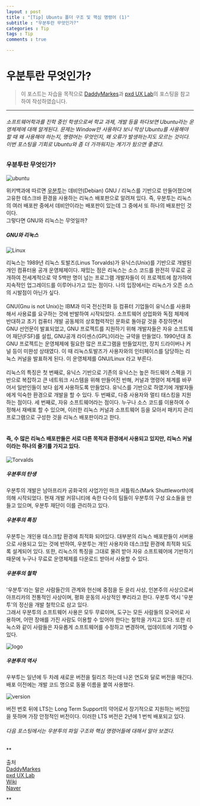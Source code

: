 ```yaml
---
layout : post
title : "[Tip] Ubuntu 폴더 구조 및 핵심 명령어 (1)"
subtitle : "우분투란 무엇인가?"
categories : Tip
tags : Tip
comments : true

---
```


# 우분투란 무엇인가?

> 이 포스트는 자습을 목적으로 [DaddyMarkes](http://daddynkidsmakers.blogspot.kr/2018/)과 [pxd UX Lab](http://story.pxd.co.kr/732)의 포스팅을 참고하여 작성하였습니다.

_ _ _

###### 소프트웨어학과를 진학 중인 학생으로써 학교 과제, 개발 등을 하다보면 Ubuntu라는 운영체제에 대해 알게된다. 문제는 Window만 사용하다 보니 막상 Ubuntu를 사용해야 할 때 왜 사용해야 하는지, 명령어는 무엇인지, 왜 오류가 발생하는지도 모르는 것이다. 이번 포스팅을 기회로 Ubuntu와 좀 더 가까워지는 계기가 됬으면 좋겠다.

### 우분투란 무엇인가?

![ubuntu](http://Danpatpang.github.io/assets/img/Ubuntu/ubuntu.png)

위키백과에 따르면  [우분투](https://en.wikipedia.org/wiki/Ubuntu)는 데비안(Debian) GNU / 리눅스를 기반으로 만들어졌으며 고유한 데스크바 환경을 사용하는 리눅스 배포판으로 알려져 있다. 즉, 우분투는 리눅스의 여러 배포판 중에서 데비안이라는 배포판이 있는데 그 중에서 또 하나의 배포판인 것이다.<br/>
그렇다면 GNU와 리눅스는 무엇일까?

##### GNU와 리눅스

![Linux](https://Danpatpang.github.io/assets/img/Ubuntu/linux.png)

리눅스는 1989년 리눅스 토발즈(Linus Torvalds)가 유닉스(Unix)를 기반으로 개발된 개인 컴퓨터용 공개 운영체제이다. 재밌는 점은 리눅스는 소스 코드를 완전히 무료로 공개하여 전세계적으로 약 5백만 명이 넘는 프로그램 개발자들이 이 프로젝트에 참가하여 지속적인 업그레이드를 이루어나가고 있는 점이다. 나의 입장에서는 리눅스가 오픈 소스의 시발점이 아닌가 싶다.
<br/><br/>
GNU(Gnu is not Unix)는 IBM과 미국 전신전화 등 컴퓨터 기업들이 유닉스를 사용화해서 사용료를 요구하는 것에 반발하여 시작되었다. 소프트웨어 상업화와 독점 체제에 반대하고 초기 컴퓨터 개발 공동체의 상호협력적인 문화로 돌아갈 것을 주장하면서 GNU 선언문이 발표되었고, GNU 프로젝트를 지원하기 위해 개발자들은 자유 소프트웨어 재단(FSF)를 설립, GNU공개 라이센스(GPL)이라는 규약을 만들었다. 1990년대 초 GNU 프로젝트는 운영체제에 필요한 많은 프로그램을 만들었지만, 장치 드라이버나 커널 등이 미완성 상태였다. 이 때 리눅스토발즈가 사용자와의 인터페이스를 담당하는 리눅스 커널을 발표하게 된다. 이 운영체제를 GNU/Linux 라고 부른다.
<br/><br/>
리눅스의 특징은 첫 번째로, 유닉스 기반으로 기존의 유닉스는 높은 하드웨어 스펙을 기반으로 복잡하고 큰 네트워크 시스템을 위해 만들어진 반해, 커널과 명령어 체계를 바꾸어서 일반인들이 보다 쉽게 사용하도록 만들었다. 유닉스를 기반으로 하였기에 개발자들에게 익숙한 환경으로 개발을 할 수 있다. 두 번째로, 다중 사용자와 멀티 태스킹을 지원하는 점이다. 세 번째로, 자유 소프트웨어라는 점이다. 누구나 소스 코드를 이용하여 수정해서 재배포 할 수 있으며, 이러한 리눅스 커널과 소프트웨어 등을 모아서 패키지 관리 프로그램으로 구성한 것을 리눅스 배포판이라고 한다.
<br/><br/>
#### 즉, 수 많은 리눅스 배포판들은 서로 다른 목적과 환경에서 사용되고 있지만, 리눅스 커널이라는 하나의 줄기를 가지고 있다.

![Torvalds](https://Danpatpang.github.io/assets/img/Ubuntu/to.jpg)

##### 우분투의 탄생

우분투의 개발은 남아프리카 공화국의 사업가인 마크 셔틀워스(Mark Shuttleworth)에 의해 시작되었다. 현재 개발 커뮤니티에 속한 다수의 팀들이 우분투의 구성 요소들을 만들고 있으며, 우분투 재단이 이를 관리하고 있다.

##### 우분투의 특징

우분투는 개인용 데스크탑 환경에 최적화 되어있다. 대부분의 리눅스 배포판들이 서버용으로 사용되고 있는 것에 반하여, 우분투는 개인 사용자와 데스크탑 환경에 최적화 되도록 설계되어 있다. 또한, 리눅스의 특징을 그대로 물려 받아 자유 소프트웨어에 기반하기 때문에 누구나 무료로 운영체제를 다운로드 받아서 사용할 수 있다.

##### 우분투의 철학

'우분투'라는 말은 사람들간의 관계와 헌신에 중점을 둔 윤리 사상, 인본주의 사상으로써 아프리카의 전통적인 사상이며, 평화 운동의 사상적인 뿌리라고 한다. 우분투 역시 '우분투'의 정신을 개발 철학으로 삼고 있다. <br/>그래서 우분투의 소프트웨어 사용은 모두 무료이며, 도구는 모든 사람들의 모국어로 사용하며, 어떤 장애를 가진 사람도 이용할 수 있어야 한다는 철학을 가지고 있다. 또한 리눅스와 같이 사람들은 자유롭게 소프트웨어를 수정하고 변경하며, 업데이트에 기여할 수 있다.

![logo](https://Danpatpang.github.io/assets/img/Ubuntu/ubun.jpg)

##### 우분투의 역사

우부투는 일년에 두 차례 새로운 버전을 릴리즈 하는데 나온 연도와 달로 버전을 매긴다. 배포 이전에는 개발 코드 명으로 동물 이름을 붙여 사용했다.

![version](https://Danpatpang.github.io/assets/img/Ubuntu/version.png)

버전 번호 뒤에 LTS는 Long Term Support의 약어로서 장기적으로 지원하는 버전임을 뜻하며 가장 안정적인 버전이다. 이러한 LTS 버전은 2년에 1 번씩 배포되고 있다.

###### 다음 포스팅에서는 우분투의 파일 구조와 핵심 명령어들에 대해서 알아 보겠다.

** 

출처 <br/>
[DaddyMarkes](http://daddynkidsmakers.blogspot.kr/2018/)<br/>
[pxd UX Lab](http://story.pxd.co.kr/732)<br/>
[Wiki](https://en.wikipedia.org/wiki/Ubuntu)<br/>
[Naver](http://terms.naver.com/entry.nhn?docId=1180044&cid=40942&categoryId=32839)

**